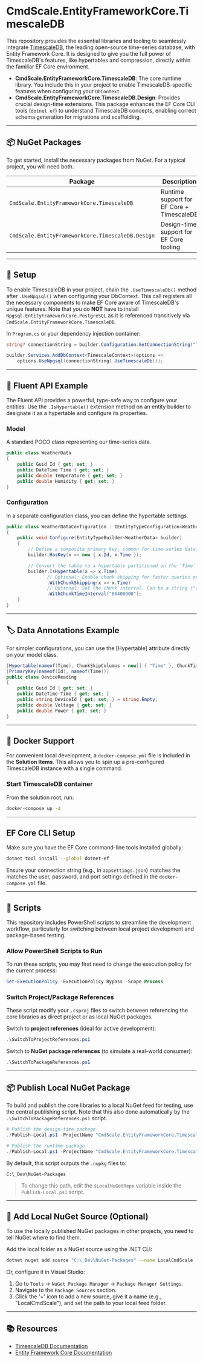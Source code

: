 ﻿# CmdScale.EntityFrameworkCore.TimescaleDB

This repository provides the essential libraries and tooling to seamlessly integrate [TimescaleDB](https://www.timescale.com/), the leading open-source time-series database, with Entity Framework Core. It is designed to give you the full power of TimescaleDB's features, like hypertables and compression, directly within the familiar EF Core environment.

- **CmdScale.EntityFrameworkCore.TimescaleDB**: The core runtime library. You include this in your project to enable TimescaleDB-specific features when configuring your `DbContext`.
- **CmdScale.EntityFrameworkCore.TimescaleDB.Design**: Provides crucial design-time extensions. This package enhances the EF Core CLI tools (`dotnet ef`) to understand TimescaleDB concepts, enabling correct schema generation for migrations and scaffolding.

---

## 📦 NuGet Packages
To get started, install the necessary packages from NuGet. For a typical project, you will need both.

| Package | Description |
|--------|-------------|
| `CmdScale.EntityFrameworkCore.TimescaleDB` | Runtime support for EF Core + TimescaleDB |
| `CmdScale.EntityFrameworkCore.TimescaleDB.Design` | Design-time support for EF Core tooling |

---

## 🧰 Setup

To enable TimescaleDB in your project, chain the `.UseTimescaleDb()` method after `.UseNpgsql()` when configuring your DbContext. This call registers all the necessary components to make EF Core aware of TimescaleDB's unique features.
Note that you do **NOT** have to install `Npgsql.EntityFrameworkCore.PostgreSQL` as it is referenced transitively via `CmdScale.EntityFrameworkCore.TimescaleDB`.

In `Program.cs` or your dependency injection container:

```csharp
string? connectionString = builder.Configuration.GetConnectionString("Timescale");

builder.Services.AddDbContext<TimescaleContext>(options =>
    options.UseNpgsql(connectionString).UseTimescaleDb());
```

---

## 🔧 Fluent API Example
The Fluent API provides a powerful, type-safe way to configure your entities. Use the `.IsHypertable()` extension method on an entity builder to designate it as a hypertable and configure its properties.

### Model
A standard POCO class representing our time-series data.
```csharp
public class WeatherData
{
    public Guid Id { get; set; }
    public DateTime Time { get; set; }
    public double Temperature { get; set; }
    public double Humidity { get; set; }
}
```

### Configuration
In a separate configuration class, you can define the hypertable settings.
```csharp
public class WeatherDataConfiguration : IEntityTypeConfiguration<WeatherData>
{
    public void Configure(EntityTypeBuilder<WeatherData> builder)
    {
        // Define a composite primary key, common for time-series data.
        builder.HasKey(x => new { x.Id, x.Time });

        // Convert the table to a hypertable partitioned on the 'Time' column.
        builder.IsHypertable(x => x.Time)
               // Optional: Enable chunk skipping for faster queries on this column.
               .WithChunkSkipping(x => x.Time)
               // Optional: Set the chunk interval. Can be a string ("7 days") or long (microseconds).
               .WithChunkTimeInterval("86400000");
    }
}
```

---

## 🏷️ Data Annotations Example
For simpler configurations, you can use the [Hypertable] attribute directly on your model class.

```csharp
[Hypertable(nameof(Time), ChunkSkipColumns = new[] { "Time" }, ChunkTimeInterval = "86400000")]
[PrimaryKey(nameof(Id), nameof(Time))]
public class DeviceReading
{
    public Guid Id { get; set; }
    public DateTime Time { get; set; }
    public string DeviceId { get; set; } = string.Empty;
    public double Voltage { get; set; }
    public double Power { get; set; }
}
```

---

## 🐳 Docker Support

For convenient local development, a `docker-compose.yml` file is included in the **Solution Items**. This allows you to spin up a pre-configured TimescaleDB instance with a single command.

### Start TimescaleDB container
From the solution root, run:
```bash
docker-compose up -d
```

---

## EF Core CLI Setup
Make sure you have the EF Core command-line tools installed globally:

```bash
dotnet tool install --global dotnet-ef
```

Ensure your connection string (e.g., in `appsettings.json`) matches the matches the user, password, and port settings defined in the `docker-compose.yml` file.

---

## 🧪 Scripts
This repository includes PowerShell scripts to streamline the development workflow, particularly for switching between local project development and package-based testing.

### Allow PowerShell Scripts to Run
To run these scripts, you may first need to change the execution policy for the current process:
```powershell
Set-ExecutionPolicy -ExecutionPolicy Bypass -Scope Process
```

### Switch Project/Package References
These script modify your `.csproj` files to switch between referencing the core libraries as direct project or as local NuGet packages.

Switch to **project references** (ideal for active development):

```powershell
.\SwitchToProjectReferences.ps1
```

Switch to **NuGet package references** (to simulate a real-world consumer):

```powershell
.\SwitchToPackageReferences.ps1
```

---

## 📦 Publish Local NuGet Package
To build and publish the core libraries to a local NuGet feed for testing, use the central publishing script. Note that this also done automatically by the `.\SwitchToPackageReferences.ps1` script.

```powershell
# Publish the design-time package
./Publish-Local.ps1 -ProjectName "CmdScale.EntityFrameworkCore.TimescaleDB.Design"

# Publish the runtime package
./Publish-Local.ps1 -ProjectName "CmdScale.EntityFrameworkCore.TimescaleDB"
```

By default, this script outputs the `.nupkg` files to:

```
C:\_Dev\NuGet-Packages
```

> To change this path, edit the `$LocalNuGetRepo` variable inside the `Publish-Local.ps1` script.

---

## 🔗 Add Local NuGet Source (Optional)

To use the locally published NuGet packages in other projects, you need to tell NuGet where to find them.

Add the local folder as a NuGet source using the .NET CLI:

```bash
dotnet nuget add source "C:\_Dev\NuGet-Packages" --name LocalCmdScale
```

Or, configure it in Visual Studio:

1. Go to `Tools` → `NuGet Package Manager` → `Package Manager Settings`.
2. Navigate to the `Package Sources` section.
3. Click the '+' icon to add a new source, give it a name (e.g., "LocalCmdScale"), and set the path to your local feed folder.

---

## 📚 Resources

- [TimescaleDB Documentation](https://docs.timescale.com/)
- [Entity Framework Core Documentation](https://learn.microsoft.com/en-us/ef/core/)
